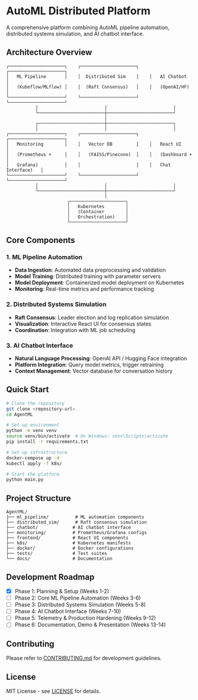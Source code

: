 # AutoML Distributed Platform

A comprehensive platform combining AutoML pipeline automation, distributed systems simulation, and AI chatbot interface.

## Architecture Overview

```
┌─────────────────────┐    ┌─────────────────────┐    ┌─────────────────────┐
│   ML Pipeline       │    │  Distributed Sim    │    │   AI Chatbot        │
│   (Kubeflow/MLflow) │    │  (Raft Consensus)   │    │   (OpenAI/HF)       │
└─────────────────────┘    └─────────────────────┘    └─────────────────────┘
           │                         │                         │
           └─────────────────────────┼─────────────────────────┘
                                     │
           ┌─────────────────────────┼─────────────────────────┐
           │                         │                         │
┌─────────────────────┐    ┌─────────────────────┐    ┌─────────────────────┐
│   Monitoring        │    │   Vector DB         │    │   React UI          │
│   (Prometheus +     │    │   (FAISS/Pinecone)  │    │   (Dashboard +      │
│   Grafana)          │    │                     │    │   Chat Interface)   │
└─────────────────────┘    └─────────────────────┘    └─────────────────────┘
           │                         │                         │
           └─────────────────────────┼─────────────────────────┘
                                     │
                       ┌─────────────────────┐
                       │   Kubernetes        │
                       │   (Container        │
                       │   Orchestration)    │
                       └─────────────────────┘
```

## Core Components

### 1. ML Pipeline Automation
- **Data Ingestion**: Automated data preprocessing and validation
- **Model Training**: Distributed training with parameter servers
- **Model Deployment**: Containerized model deployment on Kubernetes
- **Monitoring**: Real-time metrics and performance tracking

### 2. Distributed Systems Simulation
- **Raft Consensus**: Leader election and log replication simulation
- **Visualization**: Interactive React UI for consensus states
- **Coordination**: Integration with ML job scheduling

### 3. AI Chatbot Interface
- **Natural Language Processing**: OpenAI API / Hugging Face integration
- **Platform Integration**: Query model metrics, trigger retraining
- **Context Management**: Vector database for conversation history

## Quick Start

```bash
# Clone the repository
git clone <repository-url>
cd AgentML

# Set up environment
python -m venv venv
source venv/bin/activate  # On Windows: venv\Scripts\activate
pip install -r requirements.txt

# Set up infrastructure
docker-compose up -d
kubectl apply -f k8s/

# Start the platform
python main.py
```

## Project Structure

```
AgentML/
├── ml_pipeline/          # ML automation components
├── distributed_sim/      # Raft consensus simulation
├── chatbot/             # AI chatbot interface
├── monitoring/          # Prometheus/Grafana configs
├── frontend/            # React UI components
├── k8s/                 # Kubernetes manifests
├── docker/              # Docker configurations
├── tests/               # Test suites
└── docs/                # Documentation
```

## Development Roadmap

- [x] Phase 1: Planning & Setup (Weeks 1-2)
- [ ] Phase 2: Core ML Pipeline Automation (Weeks 3-6)
- [ ] Phase 3: Distributed Systems Simulation (Weeks 5-8)
- [ ] Phase 4: AI Chatbot Interface (Weeks 7-10)
- [ ] Phase 5: Telemetry & Production Hardening (Weeks 9-12)
- [ ] Phase 6: Documentation, Demo & Presentation (Weeks 13-14)

## Contributing

Please refer to [CONTRIBUTING.md](CONTRIBUTING.md) for development guidelines.

## License

MIT License - see [LICENSE](LICENSE) for details.

